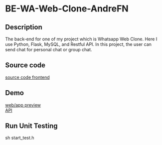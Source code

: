# BE-WA-Web-Clone-AndreFN

## Description
The back-end for one of my project which is Whatsapp Web Clone. Here I use Python, Flask, MySQL, and Restful API. In this project, the user can send chat for personal chat or group chat. 

## Source code
[source code frontend](https://github.com/andre-fajar-n/WA-web-clone)<br/>

## Demo
[web/app preview](https://wa-web-clone.vercel.app)<br/>
[API](https://api-wa-web-clone.herokuapp.com/)<br/>

## Run Unit Testing
sh start_test.h
